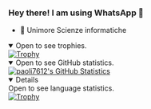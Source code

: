 ### Hey there! I am using WhatsApp 👋

<!--
**paoli7612/paoli7612** is a ✨ _special_ ✨ repository because its `README.md` (this file) appears on your GitHub profile.

Here are some ideas to get you started:

- 🔭 I’m currently working on ...
- 🌱 I’m currently learning ...
- 👯 I’m looking to collaborate on ...
- 🤔 I’m looking for help with ...
- 💬 Ask me about ...
- 📫 How to reach me: ...
- 😄 Pronouns: ...
- ⚡ Fun fact: ...
-->

- 🤔 Unimore Scienze informatiche

<details open>
<summary>Open to see trophies.</summary>
<a href="https://github.com/ryo-ma/github-profile-trophy"><img src="https://github-profile-trophy.vercel.app/?username=paoli7612&theme=alduin" alt="Trophy" /></a>
</details>

<details open>
<summary>Open to see GitHub statistics.</summary>
<a href="https://github.com/anuraghazra/github-readme-stats"><img src="https://github-readme-stats.vercel.app/api?username=paoli7612&show_icons=true&theme=alduin&count_private=true" alt="paoli7612's GitHub Statistics" /><a/>
</details>

<details open>
<summary>Open to see language statistics.</summary>
<a href="https://github.com/anuraghazra/github-readme-stats"><img src="https://github-readme-stats.vercel.app/api/top-langs/?username=paoli7612&theme=tokyonight" alt="Trophy" /></a>
</details>
